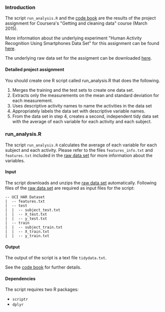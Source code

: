 ### Introduction

The script `run_analysis.R` and the [code book](link) are the results of the project assignment for Coursera's "Getting and cleaning data" course (March 2015). 

More information about the underlying experiment "Human Activity Recognition Using Smartphones Data Set" for this assignment can be found [here](http://archive.ics.uci.edu/ml/datasets/Human+Activity+Recognition+Using+Smartphones).

The underlying raw data set for the assigment can be downloaded [here](https://d396qusza40orc.cloudfront.net/getdata%2Fprojectfiles%2FUCI%20HAR%20Dataset.zip).


#### Detailed project assignment

You should create one R script called run_analysis.R that does the following.
1. Merges the training and the test sets to create one data set.
2. Extracts only the measurements on the mean and standard deviation for each measurement. 
3. Uses descriptive activity names to name the activities in the data set
4. Appropriately labels the data set with descriptive variable names. 
5. From the data set in step 4, creates a second, independent tidy data set with the average of each variable for each activity and each subject.


### run_analysis.R

The script `run_analysis.R` calculates the average of each variable for each subject and each activity. Please refer to the files `features_info.txt` and `features.txt` included in the [raw data set](https://d396qusza40orc.cloudfront.net/getdata%2Fprojectfiles%2FUCI%20HAR%20Dataset.zip) for more information about the variables.

#### Input

The script downloads and unzips the [raw data set](https://d396qusza40orc.cloudfront.net/getdata%2Fprojectfiles%2FUCI%20HAR%20Dataset.zip) automatically. 
Following files of the [raw data set](https://d396qusza40orc.cloudfront.net/getdata%2Fprojectfiles%2FUCI%20HAR%20Dataset.zip) are required as input files for the script:

```
-- UCI HAR Dataset
|  -- features.txt
|  -- test
|  |  -- subject_test.txt
|  |  -- X_test.txt
|  |  -- y_test.txt
|  -- train
|  |  -- subject_train.txt
|  |  -- X_train.txt
|  |  -- y_train.txt

```

#### Output

The output of the script is a text file `tidydata.txt`.

See the [code book](link) for further details.  

#### Dependencies

The script requires two R packages:
* `scriptr`
* `dplyr`



